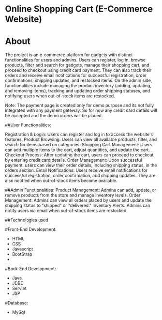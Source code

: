 # Online Shopping Cart (E-Commerce Website)
# About

The project is an e-commerce platform for gadgets with distinct functionalities for users and admins. Users can register, log in, browse products, filter and search for gadgets, manage their shopping cart, and proceed to checkout using credit card payment. They can also track their orders and receive email notifications for successful registration, order confirmations, shipping updates, and restocked items. On the admin side, functionalities include managing the product inventory (adding, updating, and removing items), tracking and updating order shipping statuses, and notifying users when out-of-stock items are restocked.

Note: The payment page is created only for demo purpose and its not fully integrated with any payment gateway. So for now any credit card details will be accepted and the demo orders will be placed.

##User Functionalities:

Registration & Login: Users can register and log in to access the website's features.
Product Browsing: Users can view all available products, filter, and search for items based on categories.
Shopping Cart Management: Users can add multiple items to the cart, adjust quantities, and update the cart.
Checkout Process: After updating the cart, users can proceed to checkout by entering credit card details.
Order Management: Upon successful payment, users can view their order details, including shipping status, in the orders section.
Email Notifications: Users receive email notifications for successful registration, order confirmation, and shipping updates. They are also notified when out-of-stock items become available.

##Admin Functionalities:
Product Management: Admins can add, update, or remove products from the store and manage inventory levels.
Order Management: Admins can view all orders placed by users and update the shipping status to "shipped" or "delivered."
Inventory Alerts: Admins can notify users via email when out-of-stock items are restocked.

##Technologies used

#Front-End Development:
- HTML
- CSS
- Javascript
- BootStrap
- 
#Back-End Development:
- Java 
- JDBC
- Servlet
- JSP

#Database:
- MySql
